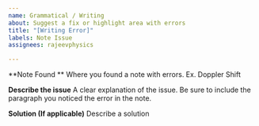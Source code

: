 ```yaml
---
name: Grammatical / Writing
about: Suggest a fix or highlight area with errors
title: "[Writing Error]"
labels: Note Issue
assignees: rajeevphysics

---
```


**Note Found **
Where you found a note with errors. Ex. Doppler Shift

**Describe the issue**
A clear explanation of the issue. Be sure to include the paragraph you noticed the error in the note.

**Solution (If applicable)**
Describe a solution
